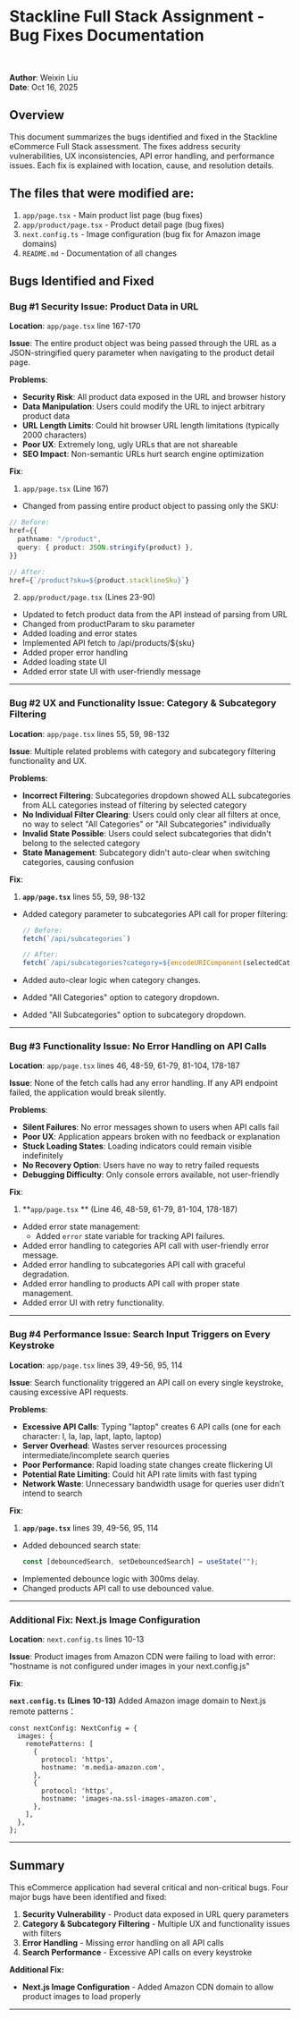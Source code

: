 # Stackline Full Stack Assignment - Bug Fixes Documentation

<br>

**Author**: Weixin Liu<br>
**Date**: Oct 16, 2025

## Overview

This document summarizes the bugs identified and fixed in the Stackline eCommerce Full Stack assessment. The fixes address security vulnerabilities, UX inconsistencies, API error handling, and performance issues. Each fix is explained with location, cause, and resolution details.

## The files that were modified are:

1. `app/page.tsx` - Main product list page (bug fixes)
2. `app/product/page.tsx` - Product detail page (bug fixes)
3. `next.config.ts` - Image configuration (bug fix for Amazon image domains)
4. `README.md` - Documentation of all changes


## Bugs Identified and Fixed

### Bug #1 Security Issue: Product Data in URL

**Location**: `app/page.tsx` line 167-170

**Issue**: The entire product object was being passed through the URL as a JSON-stringified query parameter when navigating to the product detail page.

**Problems**:
- **Security Risk**: All product data exposed in the URL and browser history
- **Data Manipulation**: Users could modify the URL to inject arbitrary product data
- **URL Length Limits**: Could hit browser URL length limitations (typically 2000 characters)
- **Poor UX**: Extremely long, ugly URLs that are not shareable
- **SEO Impact**: Non-semantic URLs hurt search engine optimization


**Fix**: 
1. `app/page.tsx` (Line 167)
* Changed from passing entire product object to passing only the SKU:

```typescript
// Before:
href={{
  pathname: "/product",
  query: { product: JSON.stringify(product) },
}}

// After:
href={`/product?sku=${product.stacklineSku}`}
```

2. `app/product/page.tsx` (Lines 23-90)
* Updated to fetch product data from the API instead of parsing from URL
* Changed from productParam to sku parameter
* Added loading and error states
* Implemented API fetch to /api/products/${sku}
* Added proper error handling
* Added loading state UI
* Added error state UI with user-friendly message


---

### Bug #2 UX and Functionality Issue: Category & Subcategory Filtering

**Location**: `app/page.tsx` lines 55, 59, 98-132

**Issue**: Multiple related problems with category and subcategory filtering functionality and UX.

**Problems**:
- **Incorrect Filtering**: Subcategories dropdown showed ALL subcategories from ALL categories instead of filtering by selected category
- **No Individual Filter Clearing**: Users could only clear all filters at once, no way to select "All Categories" or "All Subcategories" individually
- **Invalid State Possible**: Users could select subcategories that didn't belong to the selected category
- **State Management**: Subcategory didn't auto-clear when switching categories, causing confusion

**Fix**:
1. **`app/page.tsx`** lines 55, 59, 98-132
* Added category parameter to subcategories API call for proper filtering:

    ```typescript
    // Before:
    fetch(`/api/subcategories`)
    
    // After:
    fetch(`/api/subcategories?category=${encodeURIComponent(selectedCategory)}`)
    ```

* Added auto-clear logic when category changes.
* Added "All Categories" option to category dropdown.
* Added "All Subcategories" option to subcategory dropdown.


---


### Bug #3 Functionality Issue: No Error Handling on API Calls

**Location**: `app/page.tsx` lines 46, 48-59, 61-79, 81-104, 178-187

**Issue**: None of the fetch calls had any error handling. If any API endpoint failed, the application would break silently.

**Problems**:
- **Silent Failures**: No error messages shown to users when API calls fail
- **Poor UX**: Application appears broken with no feedback or explanation
- **Stuck Loading States**: Loading indicators could remain visible indefinitely
- **No Recovery Option**: Users have no way to retry failed requests
- **Debugging Difficulty**: Only console errors available, not user-friendly

**Fix**:

1. **`app/page.tsx` ** (Line 46, 48-59, 61-79, 81-104, 178-187)
* Added error state management:
   - Added `error` state variable for tracking API failures.
* Added error handling to categories API call with user-friendly error message.
* Added error handling to subcategories API call with graceful degradation.
* Added error handling to products API call with proper state management.
* Added error UI with retry functionality.


---

### Bug #4 Performance Issue: Search Input Triggers on Every Keystroke

**Location**: `app/page.tsx` lines 39, 49-56, 95, 114

**Issue**: Search functionality triggered an API call on every single keystroke, causing excessive API requests.

**Problems**:
- **Excessive API Calls**: Typing "laptop" creates 6 API calls (one for each character: l, la, lap, lapt, lapto, laptop)
- **Server Overhead**: Wastes server resources processing intermediate/incomplete search queries
- **Poor Performance**: Rapid loading state changes create flickering UI
- **Potential Rate Limiting**: Could hit API rate limits with fast typing
- **Network Waste**: Unnecessary bandwidth usage for queries user didn't intend to search

**Fix**:

1. **`app/page.tsx`** lines 39, 49-56, 95, 114
* Added debounced search state:
   ```typescript
   const [debouncedSearch, setDebouncedSearch] = useState("");
   ```
* Implemented debounce logic with 300ms delay.
* Changed products API call to use debounced value.

---
### Additional Fix: Next.js Image Configuration

**Location**: `next.config.ts` lines 10-13

**Issue**: Product images from Amazon CDN were failing to load with error: "hostname is not configured under images in your next.config.js"


**Fix**:

**`next.config.ts` (Lines 10-13)**
Added Amazon image domain to Next.js remote patterns：
```
const nextConfig: NextConfig = {
  images: {
    remotePatterns: [
      {
        protocol: 'https',
        hostname: 'm.media-amazon.com',
      },
      {
        protocol: 'https',
        hostname: 'images-na.ssl-images-amazon.com',
      },
    ],
  },
};
```

---

## Summary

This eCommerce application had several critical and non-critical bugs. Four major bugs have been identified and fixed:

1. **Security Vulnerability** - Product data exposed in URL query parameters
2. **Category & Subcategory Filtering** - Multiple UX and functionality issues with filters
3. **Error Handling** - Missing error handling on all API calls
4. **Search Performance** - Excessive API calls on every keystroke

**Additional Fix:**
- **Next.js Image Configuration** - Added Amazon CDN domain to allow product images to load properly

---

